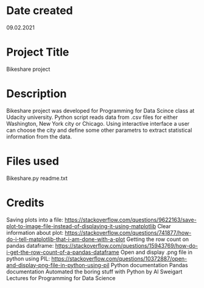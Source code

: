 
# Date created
09.02.2021

# Project Title
Bikeshare project


#  Description
Bikeshare project was developed for Programming for Data Scince class at Udacity university. Python script reads data from .csv files for either Washington, New York city or Chicago. Using interactive interface a user can choose the city and define some other parametrs to extract statistical information from the data.

# Files used
Bikeshare.py readme.txt

# Credits
Saving plots into a file: https://stackoverflow.com/questions/9622163/save-plot-to-image-file-instead-of-displaying-it-using-matplotlib
Clear information about plot: https://stackoverflow.com/questions/741877/how-do-i-tell-matplotlib-that-i-am-done-with-a-plot
Getting the row count on pandas dataframe: https://stackoverflow.com/questions/15943769/how-do-i-get-the-row-count-of-a-pandas-dataframe
Open and display .png file in python using PIL: https://stackoverflow.com/questions/10372887/open-and-display-png-file-in-python-using-pil
Python documentation
Pandas documentation
Automated the boring stuff with Python by Al Sweigart
Lectures for Programming for Data Science
